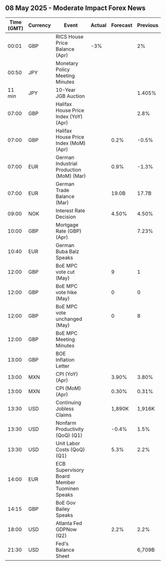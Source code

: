 ## 08 May 2025 - Moderate Impact Forex News

| Time (GMT) | Currency | Event | Actual | Forecast | Previous |
|------|----------|-------|--------|----------|----------|
| 00:01 | GBP | RICS House Price Balance (Apr) | -3% |  | 2% |
| 00:50 | JPY | Monetary Policy Meeting Minutes |  |  |  |
| 11 min | JPY | 10-Year JGB Auction |  |  | 1.405% |
| 07:00 | GBP | Halifax House Price Index (YoY) (Apr) |  |  | 2.8% |
| 07:00 | GBP | Halifax House Price Index (MoM) (Apr) |  | 0.2% | -0.5% |
| 07:00 | EUR | German Industrial Production (MoM) (Mar) |  | 0.9% | -1.3% |
| 07:00 | EUR | German Trade Balance (Mar) |  | 19.0B | 17.7B |
| 09:00 | NOK | Interest Rate Decision |  | 4.50% | 4.50% |
| 10:00 | GBP | Mortgage Rate (GBP) (Apr) |  |  | 7.23% |
| 10:40 | EUR | German Buba Balz Speaks |  |  |  |
| 12:00 | GBP | BoE MPC vote cut (May) |  | 9 | 1 |
| 12:00 | GBP | BoE MPC vote hike (May) |  | 0 | 0 |
| 12:00 | GBP | BoE MPC vote unchanged (May) |  | 0 | 8 |
| 12:00 | GBP | BoE MPC Meeting Minutes |  |  |  |
| 13:00 | GBP | BOE Inflation Letter |  |  |  |
| 13:00 | MXN | CPI (YoY) (Apr) |  | 3.90% | 3.80% |
| 13:00 | MXN | CPI (MoM) (Apr) |  | 0.30% | 0.31% |
| 13:30 | USD | Continuing Jobless Claims |  | 1,890K | 1,916K |
| 13:30 | USD | Nonfarm Productivity (QoQ) (Q1) |  | -0.4% | 1.5% |
| 13:30 | USD | Unit Labor Costs (QoQ) (Q1) |  | 5.3% | 2.2% |
| 14:00 | EUR | ECB Supervisory Board Member Tuominen Speaks |  |  |  |
| 14:15 | GBP | BoE Gov Bailey Speaks |  |  |  |
| 18:00 | USD | Atlanta Fed GDPNow (Q2) |  | 2.2% | 2.2% |
| 21:30 | USD | Fed's Balance Sheet |  |  | 6,709B |
